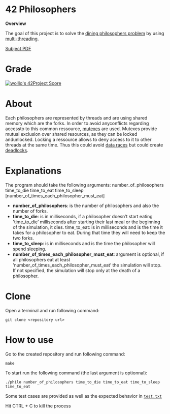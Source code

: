 # 42 Philosophers


<strong>Overview</strong>

The goal of this project is to solve the [dining philosophers problem](https://en.wikipedia.org/wiki/Dining_philosophers_problem) by using [multi-threading](https://www.geeksforgeeks.org/multithreading-c-2/).

[Subject PDF](https://github.com/williamollio/philosophers/tree/master/subject)

# Grade
[![wollio's 42Project Score](https://badge42.herokuapp.com/api/project/wollio/Philosophers)](https://github.com/williamollio/badge42)
# About
Each philosophers are represented by threads and are using shared memory which are the forks. In order to avoid anyconflicts regarding accessto to this common ressource, [mutexes](https://www.thegeekstuff.com/2012/05c-mutex-examples/) are used. Mutexes provide mutual exclusion over shared resources, as they can be locked andunlocked.
Locking a ressource allows to deny access to it to other threads at the same time. Thus this could avoid [data races](https://docs.oracle.com/cd/E19205-01/820-0619/geojs/index.html) but could create [deadlocks](https://docs.oracle.com/cd/E19205-01/820-0619/geokj/index.html).

# Explanations

The program should take the following arguments: number_of_philosophers time_to_die
time_to_eat time_to_sleep [number_of_times_each_philosopher_must_eat]

* <strong>number_of_philosophers</strong>: is the number of philosophers and also the number of forks.
* <strong>time_to_die</strong>: is in milliseconds, if a philosopher doesn’t start eating ’time_to_die’ milliseconds after starting their last meal or the beginning of the simulation,
it dies.
 time_to_eat: is in milliseconds and is the time it takes for a philosopher to eat. During that time they will need to keep the two forks.
* <strong>time_to_sleep</strong>: is in milliseconds and is the time the philosopher will spend sleeping.
* <strong>number_of_times_each_philosopher_must_eat</strong>: argument is optional, if all philosophers eat at least ’number_of_times_each_philosopher_must_eat’ the simulation will stop. If not specified, the simulation will stop only at the death of a philosopher.

# Clone
Open a terminal and run following command:
```
git clone <repository url>
```
# How to use

Go to the created repository and run following command:
```
make
```
To start run the following command (the last argument is optionnal):
```
./philo number_of_philosophers time_to_die time_to_eat time_to_sleep time_to_eat
```

Some test cases are provided as well as the expected behavior in [`test.txt`](test.txt)

Hit CTRL + C to kill the process
